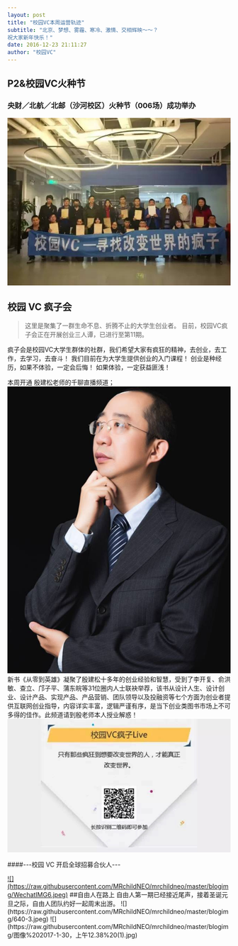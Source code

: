 ```yaml
---
layout: post
title: "校园VC本周运营轨迹"
subtitle: "北京、梦想、雾霾、寒冷、激情、交相辉映～～？
祝大家新年快乐！"
date: 2016-12-23 21:11:27
author: "校园VC"
---
```


## P2&校园VC火种节
### 央财／北航／北邮（沙河校区）火种节（006场）成功举办
![](https://raw.githubusercontent.com/MRchildNEO/mrchildneo/master/blogimg/640.jpeg)
## 校园 VC 疯子会
> 这里是聚集了一群生命不息、折腾不止的大学生创业者。
> 目前，校园VC疯子会正在开展创业三人谭，已进行至第11期。

疯子会是校园VC大学生群体的社群，我们希望大家有疯狂的精神，去创业，去工作，去学习，去奋斗！
我们目前在为大学生提供创业的入门课程！
创业是种经历，如果不体验，一定会后悔！
如果体验，一定获益匪浅！

本周开通 殷建松老师的千聊直播频道；
![](https://raw.githubusercontent.com/MRchildNEO/mrchildneo/master/blogimg/640-1.jpeg)
新书《从零到英雄》凝聚了殷建松十多年的创业经验和智慧，受到了李开复、俞洪敏、查立、邝子平、蒲东皖等31位圈内人士联袂举荐，该书从设计人生、设计创业、设计产品、实现产品、产品营销、团队领导以及投融资等七个方面为创业者提供互联网创业指导，内容详实丰富，逻辑严谨有序，是当下创业类图书市场上不可多得的佳作。此频道请到殷老师本人授业解惑！
![](https://raw.githubusercontent.com/MRchildNEO/mrchildneo/master/blogimg/图像%202017-1-30，上午12.37%20(1).jpg)
<p alt="center">####---校园 VC 开启全球招募合伙人---</p>
<a href="http://mp.weixin.qq.com/s?__biz=MzIzNjI0NzA3NA==&mid=2247484449&idx=1&sn=79a71ec2cd6863b5c4ae3b9e6f019ee7&chksm=e8db856cdfac0c7a5f351ddb4e509ccec9800be6a1aa58e69208bc07acd7d77e44cde0b4c3f7&scene=21#wechat_redirect" >![](https://raw.githubusercontent.com/MRchildNEO/mrchildneo/master/blogimg/WechatIMG6.jpeg)</a>
##自由人在路上
自由人第一期已经接近尾声，接着圣诞元旦之际，自由人团队约好一起周末出游。
![](https://raw.githubusercontent.com/MRchildNEO/mrchildneo/master/blogimg/640-3.jpeg)
![](https://raw.githubusercontent.com/MRchildNEO/mrchildneo/master/blogimg/图像%202017-1-30，上午12.38%20(1).jpg)
